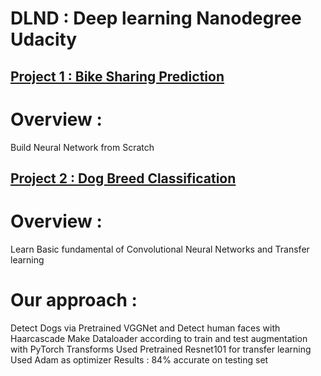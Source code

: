 # DLND : Deep learning Nanodegree Udacity

## [Project 1 : Bike Sharing Prediction](https://github.com/samkit27/DLND/tree/master/Project%201%20Bike%20Sharing%20Prediction)

# Overview  :
Build Neural Network from Scratch


## [Project 2 : Dog Breed Classification](https://github.com/samkit27/DLND/tree/master/dog_project)

# Overview :
Learn Basic fundamental of Convolutional Neural Networks and Transfer learning
# Our approach :
Detect Dogs via Pretrained VGGNet and Detect human faces with Haarcascade 
Make Dataloader according to train and test augmentation with PyTorch Transforms
Used Pretrained Resnet101 for transfer learning
Used Adam as optimizer 
Results : 84% accurate on testing set
